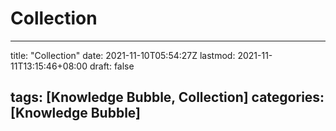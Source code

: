 # Collection

---
title: "Collection"
date: 2021-11-10T05:54:27Z
lastmod: 2021-11-11T13:15:46+08:00
draft: false

tags: [Knowledge Bubble, Collection]
categories: [Knowledge Bubble]
---

